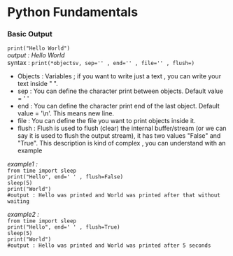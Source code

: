 # **Python Fundamentals**
### **Basic Output**
`print("Hello World")`  
*output : Hello World*  
syntax : `print(*objectsv, sep='' , end='' , file='' , flush=)`  
* Objects : Variables ; if you want to write just a text , you can write your text inside " ".
* sep : You can define the character print between objects. Default value = ' '
* end : You can define the character print end of the last object. Default value = '\n'. This means new line.
* file : You can define the file you want to print objects inside it.
* flush : Flush is used to flush (clear) the internal buffer/stream (or we can say it is used to flush the output stream), it has two values "False" and "True". This description is kind of complex , you can understand with an example  

*example1 :*  
`from time import sleep`  
`print("Hello", end=' ' , flush=False)`  
`sleep(5)`  
`print("World")`  
`#output : Hello was printed and World was printed after that without waiting`  

*example2 :*  
`from time import sleep`  
`print("Hello", end=' ' , flush=True)`  
`sleep(5)`  
`print("World")`  
`#output : Hello was printed and World was printed after 5 seconds`
